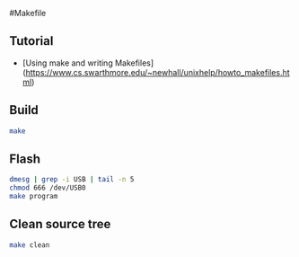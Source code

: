 #Makefile

## Tutorial
* [Using make and writing Makefiles] (https://www.cs.swarthmore.edu/~newhall/unixhelp/howto_makefiles.html)

## Build

```bash
make
```

## Flash

```bash
dmesg | grep -i USB | tail -n 5
chmod 666 /dev/USB0
make program
```

## Clean source tree

```bash
make clean
```
